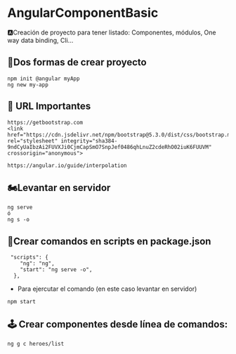 # AngularComponentBasic
🅰Creación de proyecto para tener listado: Componentes, módulos, One way data binding, Cli...

## 🚀Dos formas de crear proyecto
```
npm init @angular myApp
ng new my-app
```
## 🎱 URL Importantes
```
https://getbootstrap.com
<link href="https://cdn.jsdelivr.net/npm/bootstrap@5.3.0/dist/css/bootstrap.min.css" rel="stylesheet" integrity="sha384-9ndCyUaIbzAi2FUVXJi0CjmCapSmO7SnpJef0486qhLnuZ2cdeRhO02iuK6FUUVM" crossorigin="anonymous">
```
```
https://angular.io/guide/interpolation

``` 


## 🏍Levantar en servidor
```
ng serve
ó
ng s -o
```
## 🤘Crear comandos en scripts en package.json
```
 "scripts": {
    "ng": "ng",
    "start": "ng serve -o",
  },
```
* Para ejercutar el comando (en este caso levantar en servidor)
```
npm start
```
## 🕹 Crear componentes desde línea de comandos:
```
ng g c heroes/list
```
